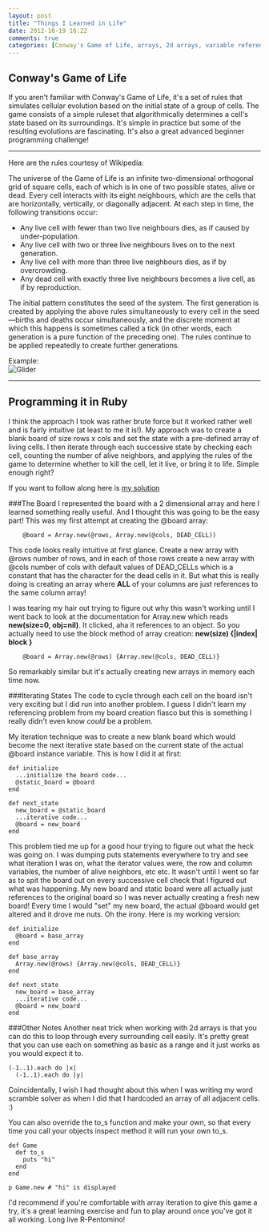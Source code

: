 ```yaml
---
layout: post
title: "Things I Learned in Life"
date: 2012-10-19 16:22
comments: true
categories: [Conway's Game of Life, arrays, 2d arrays, variable references, ruby]
---
```

Conway's Game of Life
-
If you aren't familiar with Conway's Game of Life, it's a set of rules that simulates cellular evolution based on the initial state of a group of cells.  The game consists of a simple ruleset that algorithmically determines a cell's state based on its surroundings.  It's simple in practice but some of the resulting evolutions are fascinating.  It's also a great advanced beginner programming challenge!
<!--more-->
<hr/>
Here are the rules courtesy of Wikipedia:  

The universe of the Game of Life is an infinite two-dimensional orthogonal grid of square cells, each of 
which is in one of two possible states, alive or dead. Every cell interacts with its eight neighbours, 
which are the cells that are horizontally, vertically, or diagonally adjacent. At each step in time, the 
following transitions occur:  

+ Any live cell with fewer than two live neighbours dies, as if caused by under-population.
+ Any live cell with two or three live neighbours lives on to the next generation.
+ Any live cell with more than three live neighbours dies, as if by overcrowding.
+ Any dead cell with exactly three live neighbours becomes a live cell, as if by reproduction.

The initial pattern constitutes the seed of the system. The first generation is created by applying the above rules simultaneously to every cell in the seed—births and deaths occur simultaneously, and the discrete moment at which this happens is sometimes called a tick (in other words, each generation is a pure function of the preceding one). The rules continue to be applied repeatedly to create further generations.

Example:  
![Glider](http://upload.wikimedia.org/wikipedia/commons/e/e5/Gospers_glider_gun.gif)
<hr/>
 
Programming it in Ruby
-
I think the approach I took was rather brute force but it worked rather well and is fairly intuitive (at least to me it is!).  My approach was to create a blank board of size rows x cols and set the state with a pre-defined array of living cells.  I then iterate through each successive state by checking each cell, counting the number of alive neighbors, and applying the rules of the game to determine whether to kill the cell, let it live, or bring it to life.  Simple enough right?

If you want to follow along here is <a href="https://github.com/JonLz/rubysamples/blob/master/conways%20game%20of%20life.rb" target="_blank">my solution</a>

###The Board
I represented the board with a 2 dimensional array and here I learned something really useful.  And I thought this was going to be the easy part!  This was my first attempt at creating the @board array:
```  
	@board = Array.new(@rows, Array.new(@cols, DEAD_CELL))
```  
This code looks really intuitive at first glance.  Create a new array with @rows number of rows, and in each of those rows create a new array with @cols number of cols with default values of DEAD_CELLs which is a constant that has the character for the dead cells in it.  But what this is really doing is creating an array where **ALL** of your columns are just references to the same column array!

I was tearing my hair out trying to figure out why this wasn't working until I went back to look at the documentation for Array.new which reads **new(size=0, obj=nil)**.  It clicked, aha it references to an object.  So you actually need to use the block method of array creation: **new(size) {|index| block }**
```  
	@board = Array.new(@rows) {Array.new(@cols, DEAD_CELL)}
```  
So remarkably similar but it's actually creating new arrays in memory each time now.

###Iterating States
The code to cycle through each cell on the board isn't very exciting but I did run into another problem.  I guess I didn't learn my referencing problem from my board creation fiasco but this is something I really didn't even know *could* be a problem.

My iteration technique was to create a new blank board which would become the next iterative state based on the current state of the actual @board instance variable.  This is how I did it at first:
```  
def initialize
  ...initialize the board code...
  @static_board = @board
end

def next_state
  new_board = @static_board
  ...iterative code...
  @board = new_board
end
```  

This problem tied me up for a good hour trying to figure out what the heck was going on.  I was dumping puts statements everywhere to try and see what iteration I was on, what the iterator values were, the row and column variables, the number of alive neighbors, etc etc.  It wasn't until I went so far as to spit the board out on every successive cell check that I figured out what was happening.  My new board and static board were all actually just references to the original board so I was never actually creating a fresh new board!  Every time I would "set" my new board, the actual @board would get altered and it drove me nuts.  Oh the irony.  Here is my working version:
```  
def initialize
  @board = base_array
end

def base_array
  Array.new(@rows) {Array.new(@cols, DEAD_CELL)}
end

def next_state
  new_board = base_array
  ...iterative code...
  @board = new_board
end
```  

###Other Notes
Another neat trick when working with 2d arrays is that you can do this to loop through every surrounding cell easily.  It's pretty great that you can use each on something as basic as a range and it just works as you would expect it to.
```  
(-1..1).each do |x|
  (-1..1).each do |y|
```  
Coincidentally, I wish I had thought about this when I was writing my word scramble solver as when I did that I hardcoded an array of all adjacent cells. :)

You can also override the to_s function and make your own, so that every time you call your objects inspect method it will run your own to_s.
```  
def Game
  def to_s
    puts "hi"
  end
end

p Game.new # "hi" is displayed
```

I'd recommend if you're comfortable with array iteration to give this game a try, it's a great learning exercise and fun to play around once you've got it all working.  Long live R-Pentomino!